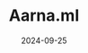---  
layout: startup_page  
title: "Aarna.ml"  
id: "aarna.ml"  
permalink: "/aarnamlaarna.ml09252024/"  
website: "https://www.aarna.ml/"  
funding_round: "Series A"  
funding_amount: "$6.7M"  
investors: "Exfinity Venture Partners"  
about: "Aarna.ml provides open-source GPU-as-a-Service (GPUaaS) AI cloud software. It enables GPU-as-a-service providers and NVIDIA Cloud Partners to deliver multi-tenant GPU instances with full isolation. The startup focuses on efficient cloud management of GPUs."  
markets: "AI, Cloud Computing, CI/ CD, 5G, Edge Computing, 5GNetworks, Nephio, AI/ML, InfraOps, GPUaaS, Orchestration & Management, Kubernetes, NVIDIA, NVIDIA Cloud Partners, NCP, GenAI, AI Infrastructure, GenAI Infrastructure, AI InfraOps, Cloud Computing, GPU Cloud Computing, GPU Edge Computing, GPUaaS, and GPU-as-a-Service, Software Development"  
hq: "San Jose, California, United States"  
founded_year: "2020"  
linkedin: "https://www.linkedin.com/company/aarna-networks-inc."  
twitter: ""  
instagram: ""  
facebook: ""  
crunchbase: "https://www.crunchbase.com/organization/aarna-networks?utm_source=linkedin&utm_medium=referral&utm_campaign=linkedin_companies&utm_content=profile_cta_anon&trk=funding_crunchbase"  
pitchbook: ""  

date_display: "25-Sep-2024"  
date: "2024-09-25"

# SEO Optimization  
meta_title: "Aarna.ml - Series A Funding ($6.7M)"  
meta_description: "Aarna.ml, Aarna.ml provides open-source GPU-as-a-Service (GPUaaS) AI cloud software. It enables GPU-as-a-service providers and NVIDIA Cloud Partners to deliver ..."  
meta_keywords: "Aarna.ml, AI, Cloud Computing, CI/ CD, 5G, Edge Computing, 5GNetworks, Nephio, AI/ML, InfraOps, GPUaaS, Orchestration & Management, Kubernetes, NVIDIA, NVIDIA Cloud Partners, NCP, GenAI, AI Infrastructure, GenAI Infrastructure, AI InfraOps, Cloud Computing, GPU Cloud Computing, GPU Edge Computing, GPUaaS, and GPU-as-a-Service, Software Development, Series A funding"  
canonical_url: "https://startup.projectstartups.com/aarnamlaarna.ml09252024/"  
---